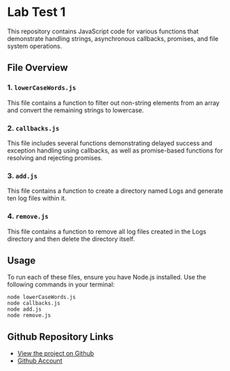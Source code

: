 # Lab Test 1

This repository contains JavaScript code for various functions that demonstrate handling strings, asynchronous callbacks, promises, and file system operations.

## File Overview

### 1. `lowerCaseWords.js`

This file contains a function to filter out non-string elements from an array and convert the remaining strings to lowercase.

### 2. `callbacks.js`

This file includes several functions demonstrating delayed success and exception handling using callbacks, as well as promise-based functions for resolving and rejecting promises.

### 3. `add.js`

This file contains a function to create a directory named Logs and generate ten log files within it.

### 4. `remove.js`

This file contains a function to remove all log files created in the Logs directory and then delete the directory itself.

## Usage

To run each of these files, ensure you have Node.js installed. Use the following commands in your terminal:

    node lowerCaseWords.js
    node callbacks.js
    node add.js
    node remove.js

## Github Repository Links

- [View the project on Github](https://github.com/karmpatels/101410114_comp3123_labtest1)
- [Github Account](https://github.com/karmpatels)
